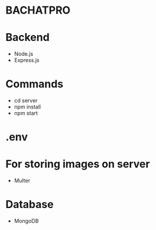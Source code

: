 
# BACHATPRO


# Backend

- Node.js
- Express.js

# Commands
- cd server
- npm install
- npm start

# .env 
  
# For storing images on server
- Multer

# Database
- MongoDB


